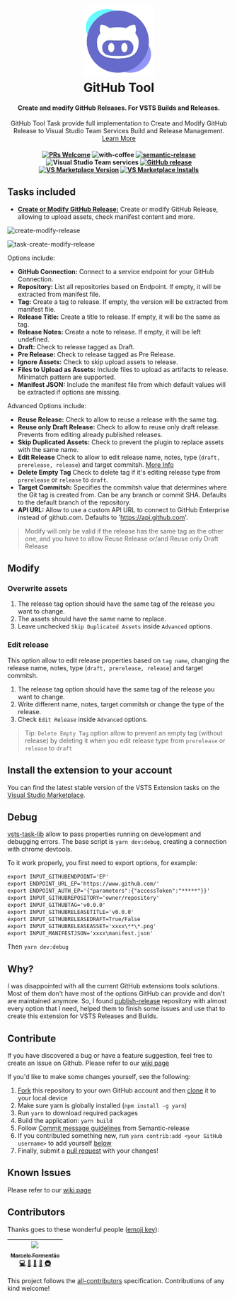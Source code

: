 <h1 align="center">
<a href="https://github.com/marceloavf/github-tools-vsts/"><img src="https://github.com/marceloavf/github-tools-vsts/blob/master/Extension/images/icon512.png" alt="GitHub Tools" width="160"></a>
<br>
GitHub Tool
<br>
</h1>
<h4 align="center">Create and modify GitHub Releases. For VSTS Builds and Releases.</h4>
<p align="center">GitHub Tool Task provide full implementation to Create and Modify GitHub Release to Visual Studio Team Services Build and Release Management. <a href="https://github.com/marceloavf/github-tools-vsts/wiki">Learn More</a>
</p>
<h4 align="center">

[![PRs Welcome](https://img.shields.io/badge/PRs-welcome-brightgreen.svg)](http://makeapullrequest.com) ![with-coffee](https://img.shields.io/badge/made%20with-%E2%98%95%EF%B8%8F%20coffee-yellow.svg) [![semantic-release](https://img.shields.io/badge/%20%20%F0%9F%93%A6%F0%9F%9A%80-semantic--release-e10079.svg)](https://github.com/semantic-release/semantic-release) 
![Visual Studio Team services](https://img.shields.io/vso/build/precisaosistemas/bdc79f70-6107-4e5b-9455-73bbd6bc0f22/115.svg) [![GitHub release](https://img.shields.io/github/release/marceloavf/github-tools-vsts.svg)](https://github.com/marceloavf/github-tools-vsts/releases) [![VS Marketplace Version](https://vsmarketplacebadge.apphb.com/version-short/marcelo-formentao.github-tools.svg)](https://marketplace.visualstudio.com/items?itemName=marcelo-formentao.github-tools) [![VS Marketplace Installs](https://vsmarketplacebadge.apphb.com/installs/marcelo-formentao.github-tools.svg)](https://marketplace.visualstudio.com/items?itemName=marcelo-formentao.github-tools)

</h4>

## Tasks included

- [**Create or Modify GitHub Release:**](https://github.com/marceloavf/github-tools-vsts/wiki#create-or-modify-github-release-task) Create or modify GitHub Release, allowing to upload assets, check manifest content and more.

![create-modify-release](https://github.com/marceloavf/github-tools-vsts/blob/master/Extension/images/create-release-options.png)

![task-create-modify-release](https://github.com/marceloavf/github-tools-vsts/blob/master/Extension/images/task-create-release.png)

Options include:

- **GitHub Connection:** Connect to a service endpoint for your GitHub Connection.
- **Repository:** List all repositories based on Endpoint. If empty, it will be extracted from manifest file.
- **Tag:** Create a tag to release. If empty, the version will be extracted from manifest file.
- **Release Title:** Create a title to release. If empty, it will be the same as tag.
- **Release Notes:** Create a note to release. If empty, it will be left undefined.
- **Draft:** Check to release tagged as Draft.
- **Pre Release:** Check to release tagged as Pre Release.
- **Ignore Assets:** Check to skip upload assets to release.
- **Files to Upload as Assets:** Include files to upload as artifacts to release. Minimatch pattern are supported.
- **Manifest JSON:** Include the manifest file from which default values will be extracted if options are missing.

Advanced Options include:

- **Reuse Release:** Check to allow to reuse a release with the same tag.
- **Reuse only Draft Release:** Check to allow to reuse only draft release. Prevents from editing already published releases.
- **Skip Duplicated Assets:** Check to prevent the plugin to replace assets with the same name.
- **Edit Release** Check to allow to edit release name, notes, type (`draft, prerelease, release`) and target commitsh. [More Info](https://github.com/marceloavf/github-tools-vsts#edit-release)
- **Delete Empty Tag** Check to delete tag if it's editing release type from `prerelease` or `release` to `draft`.
- **Target Commitsh:** Specifies the commitsh value that determines where the Git tag is created from. Can be any branch or commit SHA. Defaults to the default branch of the repository.
- **API URL:** Allow to use a custom API URL to connect to GitHub Enterprise instead of github.com. Defaults to 'https://api.github.com'.

> Modify will only be valid if the release has the same tag as the other one, and you have to allow Reuse Release or/and Reuse only Draft Release

## Modify

### Overwrite assets

1. The release tag option should have the same tag of the release you want to change.
2. The assets should have the same name to replace.
3. Leave unchecked `Skip Duplicated Assets` inside `Advanced` options.

### Edit release

This option allow to edit release properties based on `tag name`, changing the release name, notes, type (`draft, prerelease, release`) and target commitsh.

1. The release tag option should have the same tag of the release you want to change.
2. Write different name, notes, target commitsh or change the type of the release.
3. Check `Edit Release` inside `Advanced` options.

> Tip: `Delete Empty Tag` option allow to prevent an empty tag (without release) by deleting it when you edit release type from `prerelease` or `release` to `draft`

## Install the extension to your account

You can find the latest stable version of the VSTS Extension tasks on the [Visual Studio Marketplace](https://marketplace.visualstudio.com/items?itemName=marcelo-formentao.github-tools).

## Debug

[vsts-task-lib](https://github.com/Microsoft/vsts-task-lib/blob/master/node/docs/vsts-task-lib.md) allow to pass properties running on development and debugging errors. The base script is `yarn dev:debug`, creating a connection with chrome devtools.

To it work properly, you first need to export options, for example:

```
export INPUT_GITHUBENDPOINT='EP'
export ENDPOINT_URL_EP='https://www.github.com/'
export ENDPOINT_AUTH_EP='{"parameters":{"accessToken":"*****"}}'
export INPUT_GITHUBREPOSITORY='owner/repository'
export INPUT_GITHUBTAG='v0.0.0'
export INPUT_GITHUBRELEASETITLE='v0.0.0'
export INPUT_GITHUBRELEASEDRAFT=True/False
export INPUT_GITHUBRELEASEASSET='xxxx\**\*.png'
export INPUT_MANIFESTJSON='xxxx\manifest.json'
```

Then `yarn dev:debug`

## Why?

I was disappointed with all the current GitHub extensions tools solutions. Most of them don't have most of the options GitHub can provide and don't are maintained anymore. So, I found [publish-release](https://github.com/remixz/publish-release) repository with almost every option that I need, helped them to finish some issues and use that to create this extension for VSTS Releases and Builds.

## Contribute

If you have discovered a bug or have a feature suggestion, feel free to create an issue on Github. Please refer to our [wiki page](https://github.com/marceloavf/github-tools-vsts/wiki/How-to-Report-an-issue)

If you'd like to make some changes yourself, see the following:
1. [Fork](https://help.github.com/articles/fork-a-repo/) this repository to your own GitHub account and then [clone](https://help.github.com/articles/cloning-a-repository/) it to your local device
2. Make sure yarn is globally installed (`npm install -g yarn`)
3. Run `yarn` to download required packages
4. Build the application: `yarn build`
5. Follow [Commit message guidelines](https://github.com/semantic-release/semantic-release/blob/caribou/CONTRIBUTING.md#commit-message-guidelines) from Semantic-release
6. If you contributed something new, run `yarn contrib:add <your GitHub username>` to add yourself [below](#contributors)
7. Finally, submit a [pull request](https://help.github.com/articles/creating-a-pull-request-from-a-fork/) with your changes!

## Known Issues

Please refer to our [wiki page](https://github.com/marceloavf/github-tools-vsts/wiki/Known-Issues)

## Contributors

Thanks goes to these wonderful people ([emoji key](https://github.com/kentcdodds/all-contributors#emoji-key)):

<!-- ALL-CONTRIBUTORS-LIST:START - Do not remove or modify this section -->
<!-- prettier-ignore -->
| [<img src="https://avatars3.githubusercontent.com/u/5435657?v=4" width="100px;"/><br /><sub><b>Marcelo Formentão</b></sub>](https://github.com/marceloavf)<br />[💻](https://github.com/marceloavf/github-tools-vsts/commits?author=marceloavf "Code") [🎨](#design-marceloavf "Design") [📖](https://github.com/marceloavf/github-tools-vsts/commits?author=marceloavf "Documentation") [🤔](#ideas-marceloavf "Ideas, Planning, & Feedback") [🚇](#infra-marceloavf "Infrastructure (Hosting, Build-Tools, etc)") |
| :---: |
<!-- ALL-CONTRIBUTORS-LIST:END -->

This project follows the [all-contributors](https://github.com/kentcdodds/all-contributors) specification. Contributions of any kind welcome!

